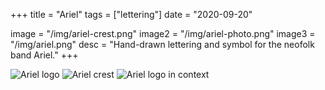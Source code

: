 +++
title = "Ariel"
tags = ["lettering"]
date = "2020-09-20"

image = "/img/ariel-crest.png"
image2 = "/img/ariel-photo.png"
image3 = "/img/ariel.png"
desc = "Hand-drawn lettering and symbol for the neofolk band Ariel."
+++

![Ariel logo](/img/ariel.png "Ariel logo")
![Ariel crest](/img/ariel-crest.png "Ariel crest")
![Ariel logo in context](/img/ariel-photo.png "Ariel logo in context")
